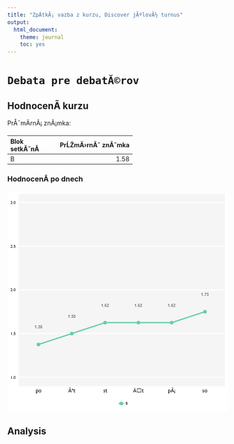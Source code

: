 ```yaml
---
title: "ZpÄtkÃ¡ vazba z kurzu, Discover jÃºlovÃ½ turnus"
output: 
  html_document: 
    theme: journal
    toc: yes
---
```


# ``Debata pre debatĂ©rov``










## HodnocenÃ­ kurzu






PrÅ¯mÄrnÃ¡ znÃ¡mka: 

|Blok setkĂˇnĂ­ | PrĹŻmÄ›rnĂˇ znĂˇmka|
|:--------------|-------------------:|
|B              |                1.58|



### HodnocenÃ­ po dnech

![plot of chunk GrafHodnoceni](figure/GrafHodnoceni-1.png) 


## Analysis
